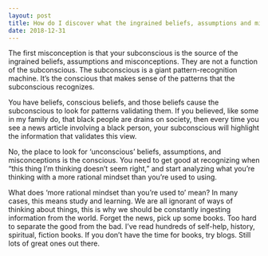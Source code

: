 ```yaml
---
layout: post
title: How do I discover what the ingrained beliefs, assumptions and misconceptions of my subconscious are?
date: 2018-12-31
---
```


<p>The first misconception is that your subconscious is the source of the ingrained beliefs, assumptions and misconceptions. They are not a function of the subconscious. The subconscious is a giant pattern-recognition machine. It’s the conscious that makes sense of the patterns that the subconscious recognizes.</p><p>You have beliefs, conscious beliefs, and those beliefs cause the subconscious to look for patterns validating them. If you believed, like some in my family do, that black people are drains on society, then every time you see a news article involving a black person, your subconscious will highlight the information that validates this view.</p><p>No, the place to look for ‘unconscious’ beliefs, assumptions, and misconceptions is the conscious. You need to get good at recognizing when “this thing I’m thinking doesn’t seem right,” and start analyzing what you’re thinking with a more rational mindset than you’re used to using.</p><p>What does ‘more rational mindset than you’re used to’ mean? In many cases, this means study and learning. We are all ignorant of ways of thinking about things, this is why we should be constantly ingesting information from the world. Forget the news, pick up some books. Too hard to separate the good from the bad. I’ve read hundreds of self-help, history, spiritual, fiction books. If you don’t have the time for books, try blogs. Still lots of great ones out there.</p>
